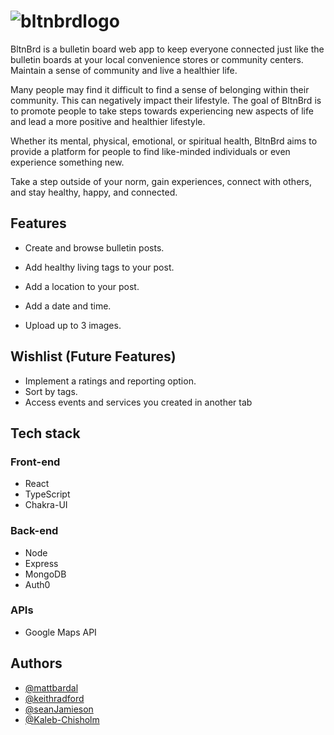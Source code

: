 # ![bltnbrdlogo](https://user-images.githubusercontent.com/63923438/154849426-69dd890f-78d0-4d2d-b096-b07e704af889.png)

BltnBrd is a bulletin board web app to keep everyone connected just like the bulletin boards at your local convenience stores or community centers. Maintain a sense of community and live a healthier life. 

Many people may find it difficult to find a sense of belonging within their community. This can negatively impact their lifestyle. The goal of BltnBrd is to promote people to take steps towards experiencing new aspects of life and lead a more positive and healthier lifestyle.

Whether its mental, physical, emotional, or spiritual health, BltnBrd aims to provide a platform for people to find like-minded individuals or even experience something new. 

Take a step outside of your norm, gain experiences, connect with others, and stay healthy, happy, and connected.

## Features

- Create and browse bulletin posts.
- Add healthy living tags to your post.

- Add a location to your post.
- Add a date and time.
- Upload up to 3 images.

## Wishlist (Future Features)

- Implement a ratings and reporting option.
- Sort by tags.
- Access events and services you created in another tab

## Tech stack

### Front-end
- React
- TypeScript
- Chakra-UI

### Back-end
- Node
- Express
- MongoDB
- Auth0

### APIs
- Google Maps API


## Authors

- [@mattbardal](https://www.github.com/mattbardal)
- [@keithradford](https://www.github.com/keithradford)
- [@seanJamieson](https://www.github.com/seanJamieson)
- [@Kaleb-Chisholm](https://www.github.com/Kaleb-Chisholm)
